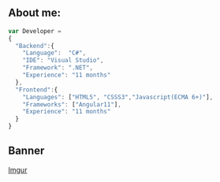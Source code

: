 ## About me: 

```javascript
var Developer =
{
  "Backend":{
    "Language":  "C#",
    "IDE": "Visual Studio",
    "Framework": ".NET",
    "Experience": "11 months"
  },
  "Frontend":{
    "Languages": ["HTML5", "CSSS3","Javascript(ECMA 6+)"],
    "Frameworks": ["Angular11"],
    "Experience": "11 months"
  }
}
```

## Banner

[Imgur](https://i.imgur.com/dJOIsEf.png)
